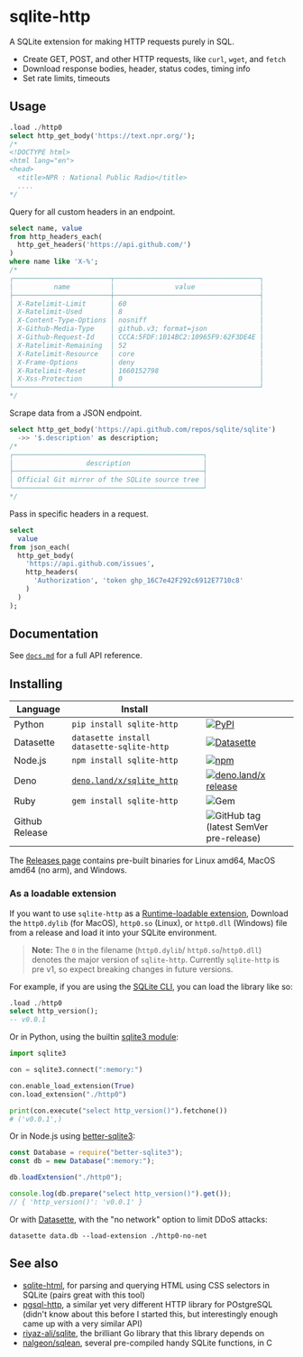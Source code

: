 # sqlite-http

A SQLite extension for making HTTP requests purely in SQL.

- Create GET, POST, and other HTTP requests, like `curl`, `wget`, and `fetch`
- Download response bodies, header, status codes, timing info
- Set rate limits, timeouts

## Usage

```sql
.load ./http0
select http_get_body('https://text.npr.org/');
/*
<!DOCTYPE html>
<html lang="en">
<head>
  <title>NPR : National Public Radio</title>
  ....
*/
```

Query for all custom headers in an endpoint.

```sql
select name, value
from http_headers_each(
  http_get_headers('https://api.github.com/')
)
where name like 'X-%';
/*
┌────────────────────────┬────────────────────────────────────┐
│          name          │               value                │
├────────────────────────┼────────────────────────────────────┤
│ X-Ratelimit-Limit      │ 60                                 │
│ X-Ratelimit-Used       │ 8                                  │
│ X-Content-Type-Options │ nosniff                            │
│ X-Github-Media-Type    │ github.v3; format=json             │
│ X-Github-Request-Id    │ CCCA:5FDF:1014BC2:10965F9:62F3DE4E │
│ X-Ratelimit-Remaining  │ 52                                 │
│ X-Ratelimit-Resource   │ core                               │
│ X-Frame-Options        │ deny                               │
│ X-Ratelimit-Reset      │ 1660152798                         │
│ X-Xss-Protection       │ 0                                  │
└────────────────────────┴────────────────────────────────────┘
*/
```

Scrape data from a JSON endpoint.

```sql
select http_get_body('https://api.github.com/repos/sqlite/sqlite')
  ->> '$.description' as description;
/*
┌───────────────────────────────────────────────┐
│                  description                  │
├───────────────────────────────────────────────┤
│ Official Git mirror of the SQLite source tree │
└───────────────────────────────────────────────┘
*/
```

Pass in specific headers in a request.

```sql
select
  value
from json_each(
  http_get_body(
    'https://api.github.com/issues',
    http_headers(
      'Authorization', 'token ghp_16C7e42F292c6912E7710c8'
    )
  )
);

```

## Documentation

See [`docs.md`](./docs.md) for a full API reference.

## Installing

| Language       | Install                                                      |                                                                                                                                                                                             |
| -------------- | ------------------------------------------------------------ | ------------------------------------------------------------------------------------------------------------------------------------------------------------------------------------------- |
| Python         | `pip install sqlite-http`                                    | [![PyPI](https://img.shields.io/pypi/v/sqlite-http.svg?color=blue&logo=python&logoColor=white)](https://pypi.org/project/sqlite-http/)                                                      |
| Datasette      | `datasette install datasette-sqlite-http`                    | [![Datasette](https://img.shields.io/pypi/v/datasette-sqlite-http.svg?color=B6B6D9&label=Datasette+plugin&logoColor=white&logo=python)](https://datasette.io/plugins/datasette-sqlite-http) |
| Node.js        | `npm install sqlite-http`                                    | [![npm](https://img.shields.io/npm/v/sqlite-http.svg?color=green&logo=nodedotjs&logoColor=white)](https://www.npmjs.com/package/sqlite-http)                                                |
| Deno           | [`deno.land/x/sqlite_http`](https://deno.land/x/sqlite_http) | [![deno.land/x release](https://img.shields.io/github/v/release/asg017/sqlite-http?color=fef8d2&include_prereleases&label=deno.land%2Fx&logo=deno)](https://deno.land/x/sqlite_http)        |
| Ruby           | `gem install sqlite-http`                                    | ![Gem](https://img.shields.io/gem/v/sqlite-http?color=red&logo=rubygems&logoColor=white)                                                                                                    |
| Github Release |                                                              | ![GitHub tag (latest SemVer pre-release)](https://img.shields.io/github/v/tag/asg017/sqlite-http?color=lightgrey&include_prereleases&label=Github+release&logo=github)                      |

<!--
| Elixir         | [`hex.pm/packages/sqlite_http`](https://hex.pm/packages/sqlite_http) | [![Hex.pm](https://img.shields.io/hexpm/v/sqlite_http?color=purple&logo=elixir)](https://hex.pm/packages/sqlite_http)                                                                       |
| Go             | `go get -u github.com/asg017/sqlite-http/bindings/go`               | [![Go Reference](https://pkg.go.dev/badge/github.com/asg017/sqlite-http/bindings/go.svg)](https://pkg.go.dev/github.com/asg017/sqlite-http/bindings/go)                                     |
| Rust           | `cargo add sqlite-http`                                             | [![Crates.io](https://img.shields.io/crates/v/sqlite-http?logo=rust)](https://crates.io/crates/sqlite-http)                                                                                 |
-->

The [Releases page](https://github.com/asg017/sqlite-http/releases) contains pre-built binaries for Linux amd64, MacOS amd64 (no arm), and Windows.

### As a loadable extension

If you want to use `sqlite-http` as a [Runtime-loadable extension](https://www.sqlite.org/loadext.html), Download the `http0.dylib` (for MacOS), `http0.so` (Linux), or `http0.dll` (Windows) file from a release and load it into your SQLite environment.

> **Note:**
> The `0` in the filename (`http0.dylib`/ `http0.so`/`http0.dll`) denotes the major version of `sqlite-http`. Currently `sqlite-http` is pre v1, so expect breaking changes in future versions.

For example, if you are using the [SQLite CLI](https://www.sqlite.org/cli.html), you can load the library like so:

```sql
.load ./http0
select http_version();
-- v0.0.1
```

Or in Python, using the builtin [sqlite3 module](https://docs.python.org/3/library/sqlite3.html):

```python
import sqlite3

con = sqlite3.connect(":memory:")

con.enable_load_extension(True)
con.load_extension("./http0")

print(con.execute("select http_version()").fetchone())
# ('v0.0.1',)
```

Or in Node.js using [better-sqlite3](https://github.com/WiseLibs/better-sqlite3):

```javascript
const Database = require("better-sqlite3");
const db = new Database(":memory:");

db.loadExtension("./http0");

console.log(db.prepare("select http_version()").get());
// { 'http_version()': 'v0.0.1' }
```

Or with [Datasette](https://datasette.io/), with the "no network" option to limit DDoS attacks:

```
datasette data.db --load-extension ./http0-no-net
```

## See also

- [sqlite-html](https://github.com/asg017/sqlite-html), for parsing and querying HTML using CSS selectors in SQLite (pairs great with this tool)
- [pgsql-http](https://github.com/pramsey/pgsql-http), a similar yet very different HTTP library for POstgreSQL (didn't know about this before I started this, but interestingly enough came up with a very similar API)
- [riyaz-ali/sqlite](https://github.com/riyaz-ali/sqlite), the brilliant Go library that this library depends on
- [nalgeon/sqlean](https://github.com/nalgeon/sqlean), several pre-compiled handy SQLite functions, in C
